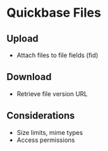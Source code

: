 # Quickbase Files

## Upload
- Attach files to file fields (fid)

## Download
- Retrieve file version URL

## Considerations
- Size limits, mime types
- Access permissions
